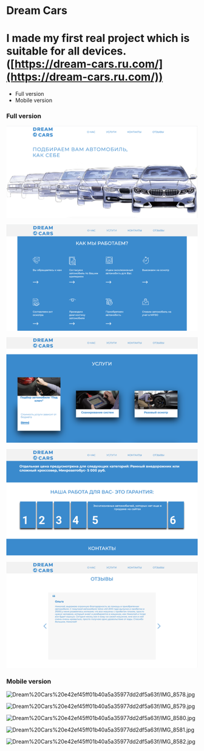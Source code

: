 # Dream Cars

# I made my first real project which is suitable for all devices. ([https://dream-cars.ru.com/](https://dream-cars.ru.com/))

- Full version
- Mobile version

### Full version

![Dream%20Cars%20e42ef45ff01b40a5a35977dd2df5a63f/__2021-03-03__12.23.21.png](Dream%20Cars%20e42ef45ff01b40a5a35977dd2df5a63f/__2021-03-03__12.23.21.png)

![Dream%20Cars%20e42ef45ff01b40a5a35977dd2df5a63f/__2021-03-03__12.23.37.png](Dream%20Cars%20e42ef45ff01b40a5a35977dd2df5a63f/__2021-03-03__12.23.37.png)

![Dream%20Cars%20e42ef45ff01b40a5a35977dd2df5a63f/__2021-03-03__12.23.51.png](Dream%20Cars%20e42ef45ff01b40a5a35977dd2df5a63f/__2021-03-03__12.23.51.png)

![Dream%20Cars%20e42ef45ff01b40a5a35977dd2df5a63f/__2021-03-03__12.24.12.png](Dream%20Cars%20e42ef45ff01b40a5a35977dd2df5a63f/__2021-03-03__12.24.12.png)

![Dream%20Cars%20e42ef45ff01b40a5a35977dd2df5a63f/__2021-03-03__12.24.23.png](Dream%20Cars%20e42ef45ff01b40a5a35977dd2df5a63f/__2021-03-03__12.24.23.png)

### Mobile version

![Dream%20Cars%20e42ef45ff01b40a5a35977dd2df5a63f/IMG_8578.jpg](Dream%20Cars%20e42ef45ff01b40a5a35977dd2df5a63f/IMG_8578.jpg=100x200)

![Dream%20Cars%20e42ef45ff01b40a5a35977dd2df5a63f/IMG_8579.jpg](Dream%20Cars%20e42ef45ff01b40a5a35977dd2df5a63f/IMG_8579.jpg=100x200)

![Dream%20Cars%20e42ef45ff01b40a5a35977dd2df5a63f/IMG_8580.jpg](Dream%20Cars%20e42ef45ff01b40a5a35977dd2df5a63f/IMG_8580.jpg=100x200)

![Dream%20Cars%20e42ef45ff01b40a5a35977dd2df5a63f/IMG_8581.jpg](Dream%20Cars%20e42ef45ff01b40a5a35977dd2df5a63f/IMG_8581.jpg=100x200)

![Dream%20Cars%20e42ef45ff01b40a5a35977dd2df5a63f/IMG_8582.jpg](Dream%20Cars%20e42ef45ff01b40a5a35977dd2df5a63f/IMG_8582.jpg=100x200)
